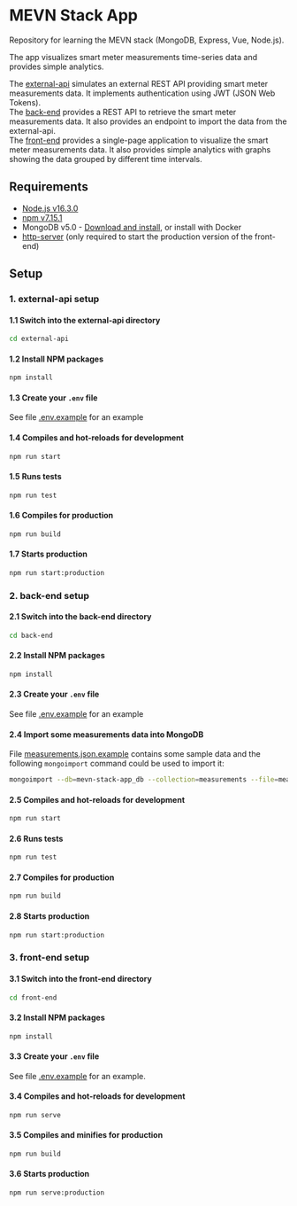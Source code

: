 # MEVN Stack App

Repository for learning the MEVN stack (MongoDB, Express, Vue, Node.js).

The app visualizes smart meter measurements time-series data and provides simple analytics.

The [external-api][10] simulates an external REST API providing smart meter measurements data. It implements authentication using JWT (JSON Web Tokens).  
The [back-end][1] provides a REST API to retrieve the smart meter measurements data. It also provides an endpoint to import the data from the external-api.  
The [front-end][2] provides a single-page application to visualize the smart meter measurements data. It also provides simple analytics with graphs showing the data grouped by different time intervals.

## Requirements

- [Node.js v16.3.0][3]
- [npm v7.15.1][4]
- MongoDB v5.0 - [Download and install][5], or install with Docker
- [http-server][9] (only required to start the production version of the front-end)

## Setup

### 1. external-api setup

#### 1.1 Switch into the external-api directory

```sh
cd external-api
```

#### 1.2 Install NPM packages

```sh
npm install
```

#### 1.3 Create your `.env` file

See file [.env.example][11] for an example

#### 1.4 Compiles and hot-reloads for development

```sh
npm run start
```

#### 1.5 Runs tests

```sh
npm run test
```

#### 1.6 Compiles for production

```sh
npm run build
```

#### 1.7 Starts production

```sh
npm run start:production
```

### 2. back-end setup

#### 2.1 Switch into the back-end directory

```sh
cd back-end
```

#### 2.2 Install NPM packages

```sh
npm install
```

#### 2.3 Create your `.env` file

See file [.env.example][6] for an example

#### 2.4 Import some measurements data into MongoDB

File [measurements.json.example][7] contains some sample data and the following `mongoimport` command could be used to import it:

```sh
mongoimport --db=mevn-stack-app_db --collection=measurements --file=measurements.json.example
```

#### 2.5 Compiles and hot-reloads for development

```sh
npm run start
```

#### 2.6 Runs tests

```sh
npm run test
```

#### 2.7 Compiles for production

```sh
npm run build
```

#### 2.8 Starts production

```sh
npm run start:production
```

### 3. front-end setup

#### 3.1 Switch into the front-end directory

```sh
cd front-end
```

#### 3.2 Install NPM packages

```sh
npm install
```

#### 3.3 Create your `.env` file

See file [.env.example][8] for an example.

#### 3.4 Compiles and hot-reloads for development

```sh
npm run serve
```

#### 3.5 Compiles and minifies for production

```sh
npm run build
```

#### 3.6 Starts production

```sh
npm run serve:production
```

<!-- MARKDOWN LINKS -->

[1]: ./back-end
[2]: ./front-end
[3]: https://nodejs.org/en/download/current/
[4]: https://nodejs.org/en/download/current/
[5]: https://www.mongodb.com/try/download/community
[6]: ./back-end/.env.example
[7]: ./back-end/measurements.json.example
[8]: ./front-end/.env.example
[9]: https://www.npmjs.com/package/http-server
[10]: ./external-api
[11]: ./external-api/.env.example
